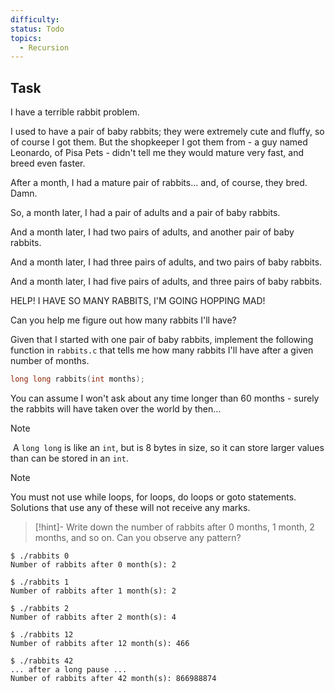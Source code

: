 ```yaml
---
difficulty: 
status: Todo
topics:
  - Recursion
---
```

## Task
I have a terrible rabbit problem.

I used to have a pair of baby rabbits; they were extremely cute and fluffy, so of course I got them. But the shopkeeper I got them from - a guy named Leonardo, of Pisa Pets - didn't tell me they would mature very fast, and breed even faster.

After a month, I had a mature pair of rabbits... and, of course, they bred. Damn.

So, a month later, I had a pair of adults and a pair of baby rabbits.

And a month later, I had two pairs of adults, and another pair of baby rabbits.

And a month later, I had three pairs of adults, and two pairs of baby rabbits.

And a month later, I had five pairs of adults, and three pairs of baby rabbits.

HELP! I HAVE SO MANY RABBITS, I'M GOING HOPPING MAD!

Can you help me figure out how many rabbits I'll have?

Given that I started with one pair of baby rabbits, implement the following function in `rabbits.c` that tells me how many rabbits I'll have after a given number of months.

```c
long long rabbits(int months);
```

You can assume I won't ask about any time longer than 60 months - surely the rabbits will have taken over the world by then…

> [!NOTE]
>  A `long long` is like an `int`, but is 8 bytes in size, so it can store larger values than can be stored in an `int`.

> [!NOTE]
> You must not use while loops, for loops, do loops or goto statements. Solutions that use any of these will not receive any marks.

> [!hint]-
> Write down the number of rabbits after 0 months, 1 month, 2 months, and so on. Can you observe any pattern?


```
$ ./rabbits 0
Number of rabbits after 0 month(s): 2

$ ./rabbits 1
Number of rabbits after 1 month(s): 2

$ ./rabbits 2
Number of rabbits after 2 month(s): 4

$ ./rabbits 12
Number of rabbits after 12 month(s): 466

$ ./rabbits 42
... after a long pause ...
Number of rabbits after 42 month(s): 866988874
```
